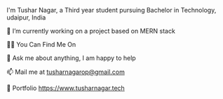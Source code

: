 I'm Tushar Nagar, a Third year student pursuing Bachelor in Technology, udaipur, India

🔭 I’m currently working on a project based on MERN stack

👨‍💻 You Can Find Me On 

💬 Ask me about anything, I am happy to help

📫 Mail me at tusharnagarop@gmail.com

🔗 Portfolio https://www.tusharnagar.tech
